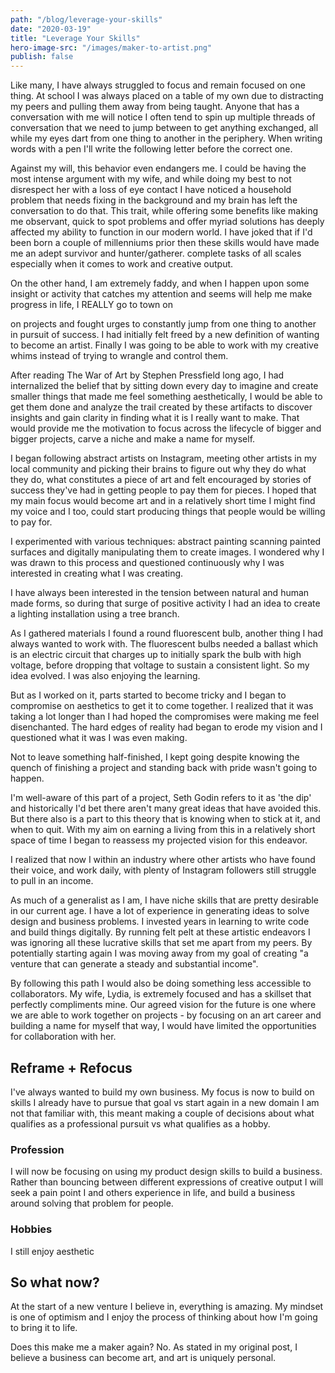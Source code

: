 ```yaml
---
path: "/blog/leverage-your-skills"
date: "2020-03-19"
title: "Leverage Your Skills"
hero-image-src: "/images/maker-to-artist.png"
publish: false
---
```


Like many, I have always struggled to focus and remain focused on one thing. At school I was always placed on a table of my own due to distracting my peers and pulling them away from being taught. Anyone that has a conversation with me will notice I often tend to spin up multiple threads of conversation that we need to jump between to get anything exchanged, all while my eyes dart from one thing to another in the periphery. When writing words with a pen I'll write the following letter before the correct one.

Against my will, this behavior even endangers me. I could be having the most intense argument with my wife, and while doing my best to not disrespect her with a loss of eye contact I have noticed a household problem that needs fixing in the background and my brain has left the conversation to do that.
This trait, while offering some benefits like making me observant, quick to spot problems and offer myriad solutions has deeply affected my ability to function in our modern world. I have joked that if I'd been born a couple of millenniums prior then these skills would have made me an adept survivor and hunter/gatherer. complete tasks of all scales especially when it comes to work and creative output.

On the other hand, I am extremely faddy, and when I happen upon some insight or activity that catches my attention and seems will help me make progress in life, I REALLY go to town on

on projects and fought urges to constantly jump from one thing to another in pursuit of success. I had initially felt freed by a new definition of wanting to become an artist. Finally I was going to be able to work with my creative whims instead of trying to wrangle and control them.

After reading The War of Art by Stephen Pressfield long ago, I had internalized the belief that by sitting down every day to imagine and create smaller things that made me feel something aesthetically, I would be able to get them done and analyze the trail created by these artifacts to discover insights and gain clarity in finding what it is I really want to make. That would provide me the motivation to focus across the lifecycle of bigger and bigger projects, carve a niche and make a name for myself.

I began following abstract artists on Instagram, meeting other artists in my local community and picking their brains to figure out why they do what they do, what constitutes a piece of art and felt encouraged by stories of success they've had in getting people to pay them for pieces. I hoped that my main focus would become art and in a relatively short time I might find my voice and I too, could start producing things that people would be willing to pay for.

I experimented with various techniques: abstract painting scanning painted surfaces and digitally manipulating them to create images. I wondered why I was drawn to this process and questioned continuously why I was interested in creating what I was creating.

I have always been interested in the tension between natural and human made forms, so during that surge of positive activity I had an idea to create a lighting installation using a tree branch.

As I gathered materials I found a round fluorescent bulb, another thing I had always wanted to work with. The fluorescent bulbs needed a ballast which is an electric circuit that charges up to initially spark the bulb with high voltage, before dropping that voltage to sustain a consistent light. So my idea evolved. I was also enjoying the learning.

But as I worked on it, parts started to become tricky and I began to compromise on aesthetics to get it to come together. I realized that it was taking a lot longer than I had hoped the compromises were making me feel disenchanted. The hard edges of reality had began to erode my vision and I questioned what it was I was even making.

Not to leave something half-finished, I kept going despite knowing the quench of finishing a project and standing back with pride wasn't going to happen.

I'm well-aware of this part of a project, Seth Godin refers to it as 'the dip' and historically I'd bet there aren't many great ideas that have avoided this. But there also is a part to this theory that is knowing when to stick at it, and when to quit. With my aim on earning a living from this in a relatively short space of time I began to reassess my projected vision for this endeavor.

I realized that now I within an industry where other artists who have found their voice, and work daily, with plenty of Instagram followers still struggle to pull in an income.

As much of a generalist as I am, I have niche skills that are pretty desirable in our current age. I have a lot of experience in generating ideas to solve design and business problems. I invested years in learning to write code and build things digitally. By running felt pelt at these artistic endeavors I was ignoring all these lucrative skills that set me apart from my peers. By potentially starting again I was moving away from my goal of creating "a venture that can generate a steady and substantial income".

By following this path I would also be doing something less accessible to collaborators. My wife, Lydia, is extremely focused and has a skillset that perfectly compliments mine. Our agreed vision for the future is one where we are able to work together on projects - by focusing on an art career and building a name for myself that way, I would have limited the opportunities for collaboration with her.

## Reframe + Refocus

I've always wanted to build my own business. My focus is now to build on skills I already have to pursue that goal vs start again in a new domain I am not that familiar with, this meant making a couple of decisions about what qualifies as a professional pursuit vs what qualifies as a hobby.

### Profession

I will now be focusing on using my product design skills to build a business. Rather than bouncing between different expressions of creative output I will seek a pain point I and others experience in life, and build a business around solving that problem for people.

### Hobbies

I still enjoy aesthetic

## So what now?

At the start of a new venture I believe in, everything is amazing. My mindset is one of optimism and I enjoy the process of thinking about how I'm going to bring it to life.

Does this make me a maker again? No.
As stated in my original post, I believe a business can become art, and art is uniquely personal.
